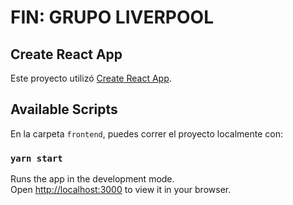 # FIN: GRUPO LIVERPOOL

## Create React App

Este proyecto utilizó [Create React App](https://github.com/facebook/create-react-app).

## Available Scripts

En la carpeta `frontend`, puedes correr el proyecto localmente con:

### `yarn start`

Runs the app in the development mode.\
Open [http://localhost:3000](http://localhost:3000) to view it in your browser.

